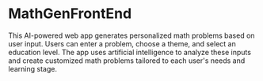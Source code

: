 # MathGenFrontEnd
This AI-powered web app generates personalized math problems based on user input. Users can enter a problem, choose a theme, and select an education level. The app uses artificial intelligence to analyze these inputs and create customized math problems tailored to each user's needs and learning stage.
